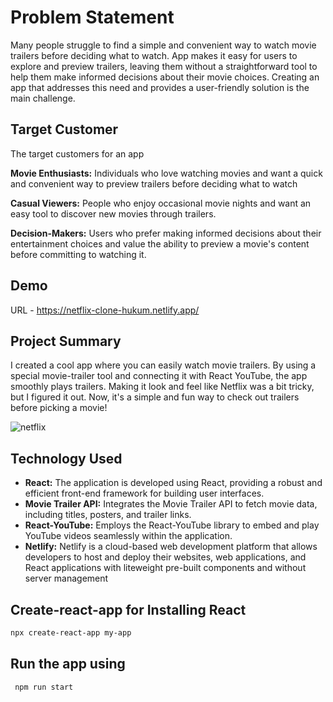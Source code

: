 # Problem Statement

Many people struggle to find a simple and convenient way to watch movie trailers before deciding what to watch. App makes it easy for users to explore and preview trailers, leaving them without a straightforward tool to help them make informed decisions about their movie choices. Creating an app that addresses this need and provides a user-friendly solution is the main challenge.

## Target Customer

The target customers for an app

**Movie Enthusiasts:**
Individuals who love watching movies and want a quick and convenient way to preview trailers before deciding what to watch

**Casual Viewers:**
People who enjoy occasional movie nights and want an easy tool to discover new movies through trailers.

**Decision-Makers:**
Users who prefer making informed decisions about their entertainment choices and value the ability to preview a movie's content before committing to watching it.
## Demo

URL - https://netflix-clone-hukum.netlify.app/

## Project Summary
I created a cool app where you can easily watch movie trailers. By using a special movie-trailer tool and connecting it with React YouTube, the app smoothly plays trailers. Making it look and feel like Netflix was a bit tricky, but I figured it out. Now, it's a simple and fun way to check out trailers before picking a movie!

![netflix](https://github.com/Hukumchand-Narwre/netflix_clone/assets/85044429/97e7e526-cc79-4e59-8e67-2caef310f442)
## Technology Used
- **React:**  The application is developed using React, providing a robust and efficient front-end framework for building user interfaces.
- **Movie Trailer API:** Integrates the Movie Trailer API to fetch movie data, including titles, posters, and trailer links.
- **React-YouTube:** Employs the React-YouTube library to embed and play YouTube videos seamlessly within the application.
- **Netlify:** Netlify is a cloud-based web development platform that allows developers to host and deploy their websites, web applications, and React applications with 
               liteweight pre-built components and without server management



## Create-react-app for Installing React
```bash
npx create-react-app my-app
```

## Run the app using
```bash
 npm run start
```
